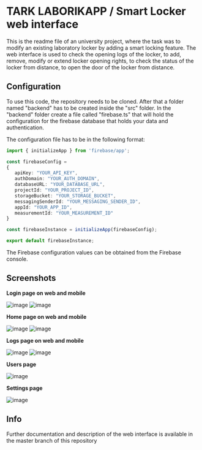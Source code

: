 # TARK LABORIKAPP / Smart Locker web interface

This is the readme file of an university project, where the task was to modify an existing laboratory locker by adding a smart locking feature. The web interface is used to check the opening logs of the locker, to add, remove, modify or extend locker opening rights, to check the status of the locker from distance, to open the door of the locker from distance.

## Configuration

To use this code, the repository needs to be cloned. After that a folder named "backend" has to be created inside the "src" folder. In the "backend" folder create a file called "firebase.ts" that will hold the configuration for the firebase database that holds your data and authentication.

The configuration file has to be in the following format:
```typescript
import { initializeApp } from 'firebase/app';

const firebaseConfig =
{
   apiKey: "YOUR_API_KEY",
   authDomain: "YOUR_AUTH_DOMAIN",
   databaseURL: "YOUR_DATABASE_URL",
   projectId: "YOUR_PROJECT_ID",
   storageBucket: "YOUR_STORAGE_BUCKET",
   messagingSenderId: "YOUR_MESSAGING_SENDER_ID",
   appId: "YOUR_APP_ID",
   measurementId: "YOUR_MEASUREMENT_ID"
}

const firebaseInstance = initializeApp(firebaseConfig);

export default firebaseInstance;
```
The Firebase configuration values can be obtained from the Firebase console.

## Screenshots

**Login page on web and mobile**

![image](https://github.com/siimtishler/kapp/assets/17281140/eb0fac60-5b34-4094-9d84-a8b6c9d53422)
![image](https://github.com/siimtishler/kapp/assets/17281140/cc2036bb-75d1-49bc-b6ea-cceda21fa0e3)

**Home page on web and mobile**

![image](https://github.com/siimtishler/kapp/assets/17281140/ef138ad0-3341-4b9f-b3df-f9ee6a3039c0)
![image](https://github.com/siimtishler/kapp/assets/17281140/36a58073-fcb3-4fc9-8c1b-6f95724ffff1)

**Logs page on web and mobile**

![image](https://github.com/siimtishler/kapp/assets/17281140/3835d704-27a6-47f5-9ca7-7388ecce12ea)
![image](https://github.com/siimtishler/kapp/assets/17281140/22559286-28e6-40cb-b3ef-d4a412c7ad01)

**Users page**

![image](https://github.com/siimtishler/kapp/assets/17281140/409e720f-f6c7-494b-807d-12ad205c975e)

**Settings page**

![image](https://github.com/siimtishler/kapp/assets/17281140/f45a1789-40df-4118-88ae-7859188efb60)


## Info

Further documentation and description of the web interface is available in the master branch of this repository
